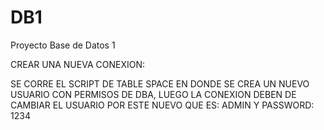 # DB1
Proyecto Base de Datos 1

CREAR UNA NUEVA CONEXION:

SE CORRE EL SCRIPT DE TABLE SPACE EN DONDE SE CREA UN NUEVO USUARIO CON PERMISOS DE DBA, LUEGO LA CONEXION DEBEN DE CAMBIAR EL USUARIO POR ESTE NUEVO QUE ES: ADMIN Y PASSWORD: 1234
